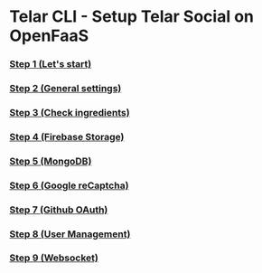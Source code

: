 # Telar CLI - Setup Telar Social on OpenFaaS

### [Step 1 (Let's start)](1.md)

### [Step 2 (General settings)](2.md)

### [Step 3 (Check ingredients)](3.md)

### [Step 4 (Firebase Storage)](4.md)

### [Step 5 (MongoDB)](5.md)

### [Step 6 (Google reCaptcha)](6.md)

### [Step 7 (Github OAuth)](7.md)

### [Step 8 (User Management)](8.md)

### [Step 9 (Websocket)](9.md)
